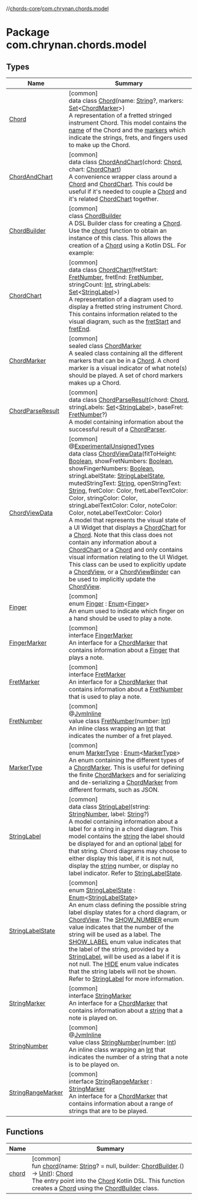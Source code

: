 //[chords-core](../../index.md)/[com.chrynan.chords.model](index.md)

# Package com.chrynan.chords.model

## Types

| Name | Summary |
|---|---|
| [Chord](-chord/index.md) | [common]<br>data class [Chord](-chord/index.md)(name: [String](https://kotlinlang.org/api/latest/jvm/stdlib/kotlin/-string/index.html)?, markers: [Set](https://kotlinlang.org/api/latest/jvm/stdlib/kotlin.collections/-set/index.html)&lt;[ChordMarker](-chord-marker/index.md)&gt;)<br>A representation of a fretted stringed instrument Chord. This model contains the [name](-chord/name.md) of the Chord and the [markers](-chord/markers.md) which indicate the strings, frets, and fingers used to make up the Chord. |
| [ChordAndChart](-chord-and-chart/index.md) | [common]<br>data class [ChordAndChart](-chord-and-chart/index.md)(chord: [Chord](-chord/index.md), chart: [ChordChart](-chord-chart/index.md))<br>A convenience wrapper class around a [Chord](-chord/index.md) and [ChordChart](-chord-chart/index.md). This could be useful if it's needed to couple a [Chord](-chord/index.md) and it's related [ChordChart](-chord-chart/index.md) together. |
| [ChordBuilder](-chord-builder/index.md) | [common]<br>class [ChordBuilder](-chord-builder/index.md)<br>A DSL Builder class for creating a [Chord](-chord/index.md). Use the [chord](chord.md) function to obtain an instance of this class. This allows the creation of a [Chord](-chord/index.md) using a Kotlin DSL. For example: |
| [ChordChart](-chord-chart/index.md) | [common]<br>data class [ChordChart](-chord-chart/index.md)(fretStart: [FretNumber](-fret-number/index.md), fretEnd: [FretNumber](-fret-number/index.md), stringCount: [Int](https://kotlinlang.org/api/latest/jvm/stdlib/kotlin/-int/index.html), stringLabels: [Set](https://kotlinlang.org/api/latest/jvm/stdlib/kotlin.collections/-set/index.html)&lt;[StringLabel](-string-label/index.md)&gt;)<br>A representation of a diagram used to display a fretted string instrument Chord. This contains information related to the visual diagram, such as the [fretStart](-chord-chart/fret-start.md) and [fretEnd](-chord-chart/fret-end.md). |
| [ChordMarker](-chord-marker/index.md) | [common]<br>sealed class [ChordMarker](-chord-marker/index.md)<br>A sealed class containing all the different markers that can be in a [Chord](-chord/index.md). A chord marker is a visual indicator of what note(s) should be played. A set of chord markers makes up a Chord. |
| [ChordParseResult](-chord-parse-result/index.md) | [common]<br>data class [ChordParseResult](-chord-parse-result/index.md)(chord: [Chord](-chord/index.md), stringLabels: [Set](https://kotlinlang.org/api/latest/jvm/stdlib/kotlin.collections/-set/index.html)&lt;[StringLabel](-string-label/index.md)&gt;, baseFret: [FretNumber](-fret-number/index.md)?)<br>A model containing information about the successful result of a [ChordParser](../com.chrynan.chords.parser/-chord-parser/index.md). |
| [ChordViewData](-chord-view-data/index.md) | [common]<br>@[ExperimentalUnsignedTypes](https://kotlinlang.org/api/latest/jvm/stdlib/kotlin/-experimental-unsigned-types/index.html)<br>data class [ChordViewData](-chord-view-data/index.md)(fitToHeight: [Boolean](https://kotlinlang.org/api/latest/jvm/stdlib/kotlin/-boolean/index.html), showFretNumbers: [Boolean](https://kotlinlang.org/api/latest/jvm/stdlib/kotlin/-boolean/index.html), showFingerNumbers: [Boolean](https://kotlinlang.org/api/latest/jvm/stdlib/kotlin/-boolean/index.html), stringLabelState: [StringLabelState](-string-label-state/index.md), mutedStringText: [String](https://kotlinlang.org/api/latest/jvm/stdlib/kotlin/-string/index.html), openStringText: [String](https://kotlinlang.org/api/latest/jvm/stdlib/kotlin/-string/index.html), fretColor: Color, fretLabelTextColor: Color, stringColor: Color, stringLabelTextColor: Color, noteColor: Color, noteLabelTextColor: Color)<br>A model that represents the visual state of a UI Widget that displays a [ChordChart](-chord-chart/index.md) for a [Chord](-chord/index.md). Note that this class does not contain any information about a [ChordChart](-chord-chart/index.md) or a [Chord](-chord/index.md) and only contains visual information relating to the UI Widget. This class can be used to explicitly update a [ChordView](../com.chrynan.chords.view/-chord-view/index.md), or a [ChordViewBinder](../com.chrynan.chords.view/-chord-view-binder/index.md) can be used to implicitly update the [ChordView](../com.chrynan.chords.view/-chord-view/index.md). |
| [Finger](-finger/index.md) | [common]<br>enum [Finger](-finger/index.md) : [Enum](https://kotlinlang.org/api/latest/jvm/stdlib/kotlin/-enum/index.html)&lt;[Finger](-finger/index.md)&gt; <br>An enum used to indicate which finger on a hand should be used to play a note. |
| [FingerMarker](-finger-marker/index.md) | [common]<br>interface [FingerMarker](-finger-marker/index.md)<br>An interface for a [ChordMarker](-chord-marker/index.md) that contains information about a [Finger](-finger/index.md) that plays a note. |
| [FretMarker](-fret-marker/index.md) | [common]<br>interface [FretMarker](-fret-marker/index.md)<br>An interface for a [ChordMarker](-chord-marker/index.md) that contains information about a [FretNumber](-fret-number/index.md) that is used to play a note. |
| [FretNumber](-fret-number/index.md) | [common]<br>@[JvmInline](https://kotlinlang.org/api/latest/jvm/stdlib/kotlin.jvm/-jvm-inline/index.html)<br>value class [FretNumber](-fret-number/index.md)(number: [Int](https://kotlinlang.org/api/latest/jvm/stdlib/kotlin/-int/index.html))<br>An inline class wrapping an [Int](https://kotlinlang.org/api/latest/jvm/stdlib/kotlin/-int/index.html) that indicates the number of a fret played. |
| [MarkerType](-marker-type/index.md) | [common]<br>enum [MarkerType](-marker-type/index.md) : [Enum](https://kotlinlang.org/api/latest/jvm/stdlib/kotlin/-enum/index.html)&lt;[MarkerType](-marker-type/index.md)&gt; <br>An enum containing the different types of a [ChordMarker](-chord-marker/index.md). This is useful for defining the finite [ChordMarker](-chord-marker/index.md)s and for serializing and de-serializing a [ChordMarker](-chord-marker/index.md) from different formats, such as JSON. |
| [StringLabel](-string-label/index.md) | [common]<br>data class [StringLabel](-string-label/index.md)(string: [StringNumber](-string-number/index.md), label: [String](https://kotlinlang.org/api/latest/jvm/stdlib/kotlin/-string/index.html)?)<br>A model containing information about a label for a string in a chord diagram. This model contains the [string](-string-label/string.md) the label should be displayed for and an optional [label](-string-label/label.md) for that string. Chord diagrams may choose to either display this label, if it is not null, display the [string](-string-label/string.md) number, or display no label indicator. Refer to [StringLabelState](-string-label-state/index.md). |
| [StringLabelState](-string-label-state/index.md) | [common]<br>enum [StringLabelState](-string-label-state/index.md) : [Enum](https://kotlinlang.org/api/latest/jvm/stdlib/kotlin/-enum/index.html)&lt;[StringLabelState](-string-label-state/index.md)&gt; <br>An enum class defining the possible string label display states for a chord diagram, or [ChordView](../com.chrynan.chords.view/-chord-view/index.md). The [SHOW_NUMBER](-string-label-state/-s-h-o-w_-n-u-m-b-e-r/index.md) enum value indicates that the number of the string will be used as a label. The [SHOW_LABEL](-string-label-state/-s-h-o-w_-l-a-b-e-l/index.md) enum value indicates that the label of the string, provided by a [StringLabel](-string-label/index.md), will be used as a label if it is not null. The [HIDE](-string-label-state/-h-i-d-e/index.md) enum value indicates that the string labels will not be shown. Refer to [StringLabel](-string-label/index.md) for more information. |
| [StringMarker](-string-marker/index.md) | [common]<br>interface [StringMarker](-string-marker/index.md)<br>An interface for a [ChordMarker](-chord-marker/index.md) that contains information about a [string](-string-marker/string.md) that a note is played on. |
| [StringNumber](-string-number/index.md) | [common]<br>@[JvmInline](https://kotlinlang.org/api/latest/jvm/stdlib/kotlin.jvm/-jvm-inline/index.html)<br>value class [StringNumber](-string-number/index.md)(number: [Int](https://kotlinlang.org/api/latest/jvm/stdlib/kotlin/-int/index.html))<br>An inline class wrapping an [Int](https://kotlinlang.org/api/latest/jvm/stdlib/kotlin/-int/index.html) that indicates the number of a string that a note is to be played on. |
| [StringRangeMarker](-string-range-marker/index.md) | [common]<br>interface [StringRangeMarker](-string-range-marker/index.md) : [StringMarker](-string-marker/index.md)<br>An interface for a [ChordMarker](-chord-marker/index.md) that contains information about a range of strings that are to be played. |

## Functions

| Name | Summary |
|---|---|
| [chord](chord.md) | [common]<br>fun [chord](chord.md)(name: [String](https://kotlinlang.org/api/latest/jvm/stdlib/kotlin/-string/index.html)? = null, builder: [ChordBuilder](-chord-builder/index.md).() -&gt; [Unit](https://kotlinlang.org/api/latest/jvm/stdlib/kotlin/-unit/index.html)): [Chord](-chord/index.md)<br>The entry point into the [Chord](-chord/index.md) Kotlin DSL. This function creates a [Chord](-chord/index.md) using the [ChordBuilder](-chord-builder/index.md) class. |

